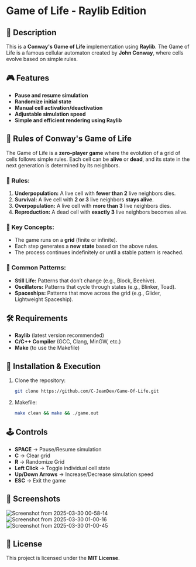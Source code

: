 # Game of Life - Raylib Edition

## 📜 Description
This is a **Conway's Game of Life** implementation using **Raylib**. The Game of Life is a famous cellular automaton created by **John Conway**, where cells evolve based on simple rules.

## 🎮 Features
- **Pause and resume simulation**
- **Randomize initial state**
- **Manual cell activation/deactivation**
- **Adjustable simulation speed**
- **Simple and efficient rendering using Raylib**

## 🔬 Rules of Conway's Game of Life

The Game of Life is a **zero-player game** where the evolution of a grid of cells follows simple rules. Each cell can be **alive** or **dead**, and its state in the next generation is determined by its neighbors.

### 📜 Rules:
1. **Underpopulation:** A live cell with **fewer than 2** live neighbors dies.  
2. **Survival:** A live cell with **2 or 3** live neighbors **stays alive**.  
3. **Overpopulation:** A live cell with **more than 3** live neighbors dies.  
4. **Reproduction:** A dead cell with **exactly 3** live neighbors becomes alive.

### 🎯 Key Concepts:
- The game runs on a **grid** (finite or infinite).
- Each step generates a **new state** based on the above rules.
- The process continues indefinitely or until a stable pattern is reached.

### 🔄 Common Patterns:
- **Still Life:** Patterns that don’t change (e.g., Block, Beehive).  
- **Oscillators:** Patterns that cycle through states (e.g., Blinker, Toad).  
- **Spaceships:** Patterns that move across the grid (e.g., Glider, Lightweight Spaceship).

## 🛠 Requirements

- **Raylib** (latest version recommended)
- **C/C++ Compiler** (GCC, Clang, MinGW, etc.)
- **Make** (to use the Makefile)

## 🚀 Installation & Execution

1. Clone the repository:
   ```bash
   git clone https://github.com/C-JeanDev/Game-Of-Life.git
2. Makefile:
     ```bash
     make clean && make && ./game.out

## 🕹️ Controls

- **SPACE** → Pause/Resume simulation   
- **C** → Clear grid  
- **R** -> Randomize Grid  
- **Left Click** → Toggle individual cell state 
- **Up/Down Arrows** → Increase/Decrease simulation speed  
- **ESC** → Exit the game  

## 📸 Screenshots

![Screenshot from 2025-03-30 00-58-14](https://github.com/user-attachments/assets/0a2e8303-4f17-43b3-adbc-4f47d31ac971)
![Screenshot from 2025-03-30 01-00-16](https://github.com/user-attachments/assets/d7db886f-9588-41bd-beb3-dde88ed1d25f)
![Screenshot from 2025-03-30 01-00-45](https://github.com/user-attachments/assets/4a0168d7-c736-4ccc-9c43-5aadafe64698)


## 📄 License

This project is licensed under the **MIT License**. 
